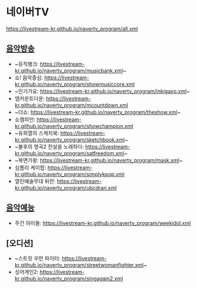 # 네이버TV
https://livestream-kr.github.io/navertv_program/all.xml

## [음악방송](https://github.com/LIVESTREAM-KR/navertv_music_stage)
- ~뮤직뱅크: https://livestream-kr.github.io/navertv_program/musicbank.xml~
- 쇼! 음악중심: https://livestream-kr.github.io/navertv_program/showmusiccore.xml
- ~인기가요: https://livestream-kr.github.io/navertv_program/inkigayo.xml~
- 엠카운트다운: https://livestream-kr.github.io/navertv_program/mcountdown.xml
- ~더쇼: https://livestream-kr.github.io/navertv_program/theshow.xml~
- 쇼챔피언: https://livestream-kr.github.io/navertv_program/showchampion.xml
- ~유희열의 스케치북: https://livestream-kr.github.io/navertv_program/sketchbook.xml~
- ~불후의 명곡2 전설을 노래하다: https://livestream-kr.github.io/navertv_program/satfreedom.xml~
- ~복면가왕: https://livestream-kr.github.io/navertv_program/mask.xml~
- 심플리 케이팝: https://livestream-kr.github.io/navertv_program/simplykpop.xml
- 열린예술무대 뒤란: https://livestream-kr.github.io/navertv_program/ubcdran.xml

## [음악예능](https://github.com/LIVESTREAM-KR/navertv_music_shows)
- 주간 아이돌: https://livestream-kr.github.io/navertv_program/weekidol.xml

## [오디션]
- ~스트릿 우먼 파이터: https://livestream-kr.github.io/navertv_program/streetwomanfighter.xml~
- 싱어게인2: https://livestream-kr.github.io/navertv_program/singagain2.xml
